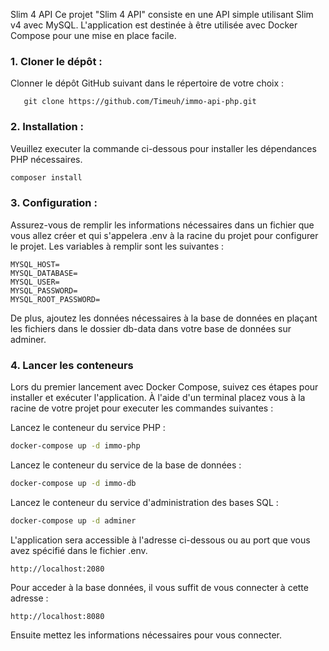 
Slim 4 API
Ce projet "Slim 4 API" consiste en une API simple utilisant Slim v4 avec MySQL. L'application est destinée à être utilisée avec Docker Compose pour une mise en place facile.

### 1. Cloner le dépôt :

Clonner le dépôt GitHub suivant dans le répertoire de votre choix :
```git
   git clone https://github.com/Timeuh/immo-api-php.git
```

### 2. Installation :

Veuillez executer la commande ci-dessous pour installer les dépendances PHP nécessaires.
```bash
composer install
```

### 3. Configuration :
Assurez-vous de remplir les informations nécessaires dans un fichier que vous allez créer et qui s'appelera .env à la racine du projet pour configurer le projet. Les variables à remplir sont les suivantes :

```dotenv
MYSQL_HOST=
MYSQL_DATABASE=
MYSQL_USER=
MYSQL_PASSWORD=
MYSQL_ROOT_PASSWORD=
```

De plus, ajoutez les données nécessaires à la base de données en plaçant les fichiers dans le dossier db-data dans votre base de données sur adminer.

### 4. Lancer les conteneurs

Lors du premier lancement avec Docker Compose, suivez ces étapes pour installer et exécuter l'application. À l'aide d'un terminal placez vous à la racine de votre projet pour executer les commandes suivantes :

Lancez le conteneur du service PHP :

```bash
docker-compose up -d immo-php
```
Lancez le conteneur du service de la base de données :

```bash
docker-compose up -d immo-db
```
Lancez le conteneur du service d'administration des bases SQL :

```bash
docker-compose up -d adminer
```
L'application sera accessible à l'adresse ci-dessous ou au port que vous avez spécifié dans le fichier .env.
```http request
http://localhost:2080
```

Pour acceder à la base données, il vous suffit de vous connecter à cette adresse : 
```http request
http://localhost:8080
```
Ensuite mettez les informations nécessaires pour vous connecter.
